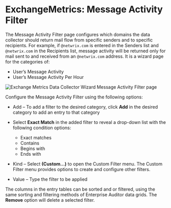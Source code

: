 # ExchangeMetrics: Message Activity Filter

The Message Activity Filter page configures which domains the data collector should return mail flow
from specific senders and to specific recipients. For example, if `@netwrix.com` is entered in the
Senders list and `@netwrix.com` in the Recipients list, message activity will be returned only for
mail sent to and received from an `@netwrix.com` address. It is a wizard page for the categories of:

- User’s Message Activity
- User’s Message Activity Per Hour

![Exchange Metrics Data Collector Wizard Message Activity Filter page](/img/product_docs/accessanalyzer/11.6/accessanalyzer/admin/datacollector/exchangemetrics/messageactivityfilter.webp)

Configure the Message Activity Filter using the following options:

- Add – To add a filter to the desired category, click **Add** in the desired category to add an
  entry to that category
- Select **Exact Match** in the added filter to reveal a drop-down list with the following condition
  options:

    - Exact matches
    - Contains
    - Begins with
    - Ends with

- Kind – Select **(Custom…)** to open the Custom Filter menu. The Custom Filter menu provides
  options to create and configure other filters.
- Value – Type the filter to be applied

The columns in the entry tables can be sorted and or filtered, using the same sorting and filtering
methods of Enterprise Auditor data grids. The **Remove** option will delete a selected filter.
